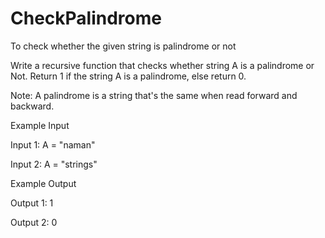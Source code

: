 # CheckPalindrome
To check whether the given string is palindrome or not

Write a recursive function that checks whether string A is a palindrome or Not.
Return 1 if the string A is a palindrome, else return 0.

Note: A palindrome is a string that's the same when read forward and backward.

Example Input

Input 1:
A = "naman"

Input 2:
A = "strings"



Example Output

Output 1:
1

Output 2:
0
